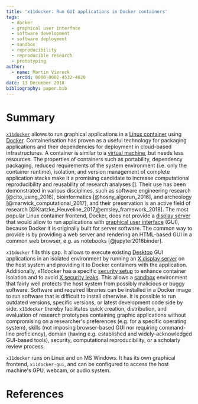 ```yaml
---
title: 'x11docker: Run GUI applications in Docker containers'
tags:
  - docker
  - graphical user interface
  - software development
  - software deployment
  - sandbox
  - reproducibility
  - reproducible research
  - prototyping
author:
  - name: Martin Viereck
    orcid: 0000-0002-4532-4020
date: 13 December 2018
bibliography: paper.bib
---
```


# Summary

[`x11docker`](https://github.com/mviereck/x11docker) allows to run graphical applications in a [Linux container](https://en.wikipedia.org/wiki/Operating-system-level_virtualization) using [Docker](https://en.wikipedia.org/wiki/Docker_(software)).
Containerisation has proven as a useful technology for packaging applications and their dependencies for deployment in cloud-based infrastructures.
A container is similar to a [virtual machine](https://en.wikipedia.org/wiki/Virtual_machine), but needs less resources.
The properties of containers such as portability, dependency packaging, reduced requirements of the system environment (i.e. only the container runtime), isolation, and version management of complete application stacks make it a promising candidate to increase computational reproducibility and reusability of research analyses [].
Their use has been demonstrated in various disciplines, such as software engineering research [@cito_using_2016], bioinformatics [@hosny_algorun_2016], and archeology [@marwick_computational_2017], and their preservation is an active field of research [@Kratzke_Heuveline_2017,@emsley_framework_2018].
The most popular Linux container frontend, Docker, does not provide a [display server](https://en.wikipedia.org/wiki/Display_server) that would allow to run applications with  [graphical user interface](https://en.wikipedia.org/wiki/Graphical_user_interface) (GUI), because Docker it is originally built for server software.
The common way to provide is by providing a web server and rendering an HTML-based GUI in a common web browser, e.g. as notebooks [@jupyter2018binder].

`x11docker` fills this gap.
It allows to execute existing [Desktop](https://en.wikipedia.org/wiki/Desktop_environment) GUI applications in an isolated environment by running an [X display server](https://en.wikipedia.org/wiki/X_Window_System) on the host system and providing it to Docker containers with the application.
Additionally, x11docker has a specific [security setup](https://github.com/mviereck/x11docker#security) to enhance container isolation and to avoid [X security leaks](http://tutorials.section6.net/home/basics-of-securing-x11).
This allows a [sandbox](https://en.wikipedia.org/wiki/Sandbox_(computer_security)) environment that fairly well protects the host system from possibly malicious or buggy software.
Software and required libraries can be installed in a Docker image to run software that is difficult to install otherwise.
It is possible to run outdated versions, specific versions, or latest development code side by side.
`x11docker` thereby facilitates quick creation, distribution, and evaluation of research prototypes containing graphic applications without compromising on a researcher's preferences (e.g. for a specific operating system), skills (not imposing browser-based GUI nor requiring command-line proficiency), domain (having e.g. established and widely-acknowledged GUI-based tools), security, computational reproducibility, or a scholarly review process.

`x11docker` runs on Linux and on MS Windows.
It has its own graphical frontend, `x11docker-gui`, and can be configured to access the host machine's GPU, webcam, or audio system.

# References
